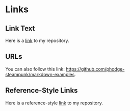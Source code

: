 # Links

## Link Text 

Here is a 
[link](https://github.com/phodge-steampunk/markdown-examples)
to my repository. 

## URLs

You can also follow this link:
<https://github.com/phodge-steampunk/markdown-examples>.

## Reference-Style Links 

Here is a reference-style
[link][markdown-repo-link] to my repository. 

[markdown-repo-link]: <https://github.com/phodge-steampunk/markdown-examples>
